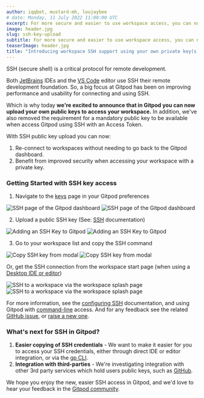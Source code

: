 ```yaml
---
author: iqqbot, mustard-mh, loujaybee
# date: Monday, 11 July 2022 11:00:00 UTC
excerpt: For more secure and easier to use workspace access, you can now upload a public SSH key to Gitpod to access Gitpod workspaces using your own dedicated SSH key.
image: header.jpg
slug: ssh-key-upload
subtitle: For more secure and easier to use workspace access, you can now upload a public SSH key to Gitpod to access Gitpod workspaces using your own dedicated SSH key.
teaserImage: header.jpg
title: "Introducing workspace SSH support using your own private key(s)"
---
```


<script context="module">
  export const prerender = true;
</script>

SSH (secure shell) is a critical protocol for remote development.

Both [JetBrains](https://www.jetbrains.com/help/idea/remote-development-a.html) IDEs and the [VS Code](https://code.visualstudio.com/docs/remote/remote-overview) editor use SSH their remote development foundation. So, a big focus at Gitpod has been on improving performance and usability for connecting and using SSH.

Which is why today **we're excited to announce that in Gitpod you can now upload your own public keys to access your workspace.** In addition, we've also removed the requirement for a mandatory public key to be available when access Gitpod using SSH with an Access Token.

With SSH public key upload you can now:

1. Re-connect to workspaces without needing to go back to the Gitpod dashboard.
2. Benefit from improved security when accessing your workspace with a private key.

### Getting Started with SSH key access

1. Navigate to the [keys](https://gitpod.io/keys) page in your Gitpod preferences

![SSH page of the Gitpod dashboard](/images/docs/ssh-key-upload-dark-theme.png)
![SSH page of the Gitpod dashboard](/images/docs/ssh-key-upload-light-theme.png)

2. Upload a public SSH key (See: [SSH](https://www.gitpod.io/docs/configure/ssh) documentation)

![Adding an SSH Key to Gitpod](/images/docs/new-ssh-key-light-theme.png)
![Adding an SSH Key to Gitpod](/images/docs/new-ssh-key-dark-theme.png)

3. Go to your workspace list and copy the SSH command

![Copy SSH key from modal](/images/docs/ssh-key-modal-dark-light-theme.png)
![Copy SSH key from modal](/images/docs/ssh-key-modal-dark-theme.png)

Or, get the SSH connection from the workspace start page (when using a [Desktop IDE or editor](/docs/ides-and-editors))

![SSH to a workspace via the workspace splash page](/images/docs/ssh-connect-splash-dark-theme.png)
![SSH to a workspace via the workspace splash page](/images/docs/ssh-connect-splash-light-theme.png)

For more information, see the [configuring SSH](/docs/configure/ssh) documentation, and using Gitpod with [command-line](/docs/ides-and-editors/command-line) access. And for any feedback see the related [GitHub issue](https://github.com/gitpod-io/gitpod/issues/9932), or [raise a new one](https://github.com/gitpod-io/gitpod/issues/new/choose).

### What's next for SSH in Gitpod?

1. **Easier copying of SSH credentials** - We want to make it easier for you to access your SSH credentials, either through direct IDE or editor integration, or via the [gp CLI](/docs/command-line-interface).
2. **Integration with third-parties** - We're investigating integration with other 3rd party services which hold users public keys, such as [GitHub](https://docs.github.com/en/authentication/connecting-to-github-with-ssh/adding-a-new-ssh-key-to-your-github-account).

We hope you enjoy the new, easier SSH access in Gitpod, and we'd love to hear your feedback in the [Gitpod community](https://www.gitpod.io/community).
